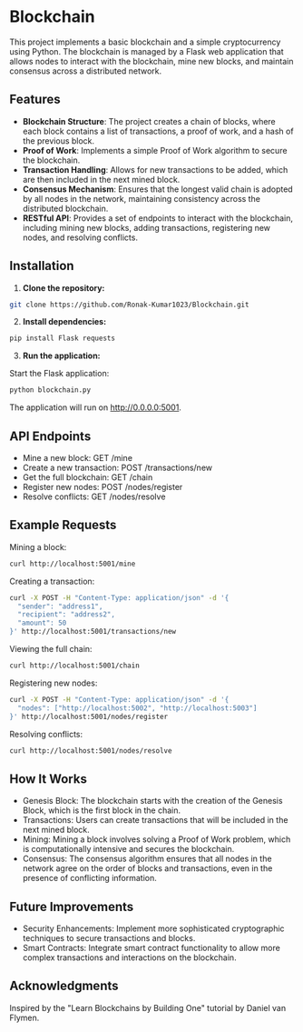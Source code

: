 # Blockchain

This project implements a basic blockchain and a simple cryptocurrency using Python. The blockchain is managed by a Flask web application that allows nodes to interact with the blockchain, mine new blocks, and maintain consensus across a distributed network.

## Features

- **Blockchain Structure**: The project creates a chain of blocks, where each block contains a list of transactions, a proof of work, and a hash of the previous block.
- **Proof of Work**: Implements a simple Proof of Work algorithm to secure the blockchain.
- **Transaction Handling**: Allows for new transactions to be added, which are then included in the next mined block.
- **Consensus Mechanism**: Ensures that the longest valid chain is adopted by all nodes in the network, maintaining consistency across the distributed blockchain.
- **RESTful API**: Provides a set of endpoints to interact with the blockchain, including mining new blocks, adding transactions, registering new nodes, and resolving conflicts.

## Installation

1. **Clone the repository:**

```bash
git clone https://github.com/Ronak-Kumar1023/Blockchain.git
```

2. **Install dependencies:**

```bash
pip install Flask requests
```

3. **Run the application:**

Start the Flask application:
```bash
python blockchain.py
```

The application will run on http://0.0.0.0:5001.

## API Endpoints
- Mine a new block: GET /mine
- Create a new transaction: POST /transactions/new
- Get the full blockchain: GET /chain
- Register new nodes: POST /nodes/register
- Resolve conflicts: GET /nodes/resolve

## Example Requests
Mining a block:

```bash
curl http://localhost:5001/mine
```

Creating a transaction:

```bash
curl -X POST -H "Content-Type: application/json" -d '{
  "sender": "address1",
  "recipient": "address2",
  "amount": 50
}' http://localhost:5001/transactions/new
```


Viewing the full chain:

```bash
curl http://localhost:5001/chain
```

Registering new nodes:

```bash
curl -X POST -H "Content-Type: application/json" -d '{
  "nodes": ["http://localhost:5002", "http://localhost:5003"]
}' http://localhost:5001/nodes/register
```

Resolving conflicts:

```bash
curl http://localhost:5001/nodes/resolve
```

## How It Works
- Genesis Block: The blockchain starts with the creation of the Genesis Block, which is the first block in the chain.
- Transactions: Users can create transactions that will be included in the next mined block.
- Mining: Mining a block involves solving a Proof of Work problem, which is computationally intensive and secures the blockchain.
- Consensus: The consensus algorithm ensures that all nodes in the network agree on the order of blocks and transactions, even in the presence of conflicting information.


## Future Improvements
- Security Enhancements: Implement more sophisticated cryptographic techniques to secure transactions and blocks.
- Smart Contracts: Integrate smart contract functionality to allow more complex transactions and interactions on the blockchain.

## Acknowledgments
Inspired by the "Learn Blockchains by Building One" tutorial by Daniel van Flymen.
